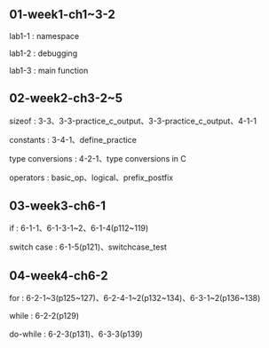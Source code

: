 ## 01-week1-ch1~3-2
lab1-1 : namespace

lab1-2 : debugging

lab1-3 : main function

## 02-week2-ch3-2~5
sizeof : 3-3、3-3-practice_c_output、3-3-practice_c_output、4-1-1

constants : 3-4-1、define_practice

type conversions : 4-2-1、type conversions in C

operators : basic_op、logical、prefix_postfix

## 03-week3-ch6-1
if : 6-1-1、6-1-3-1\~2、6-1-4(p112~119)

switch case : 6-1-5(p121)、switchcase_test

## 04-week4-ch6-2
for : 6-2-1\~3(p125\~127)、6-2-4-1\~2(p132\~134)、6-3-1\~2(p136\~138)

while : 6-2-2(p129)

do-while : 6-2-3(p131)、6-3-3(p139)
